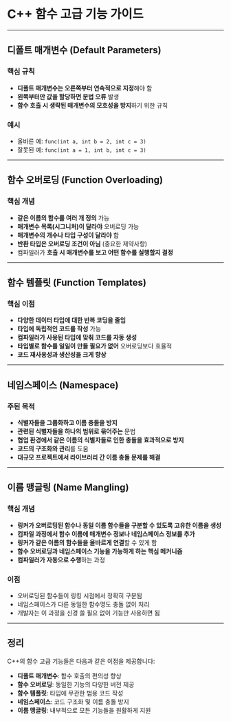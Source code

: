 # C++ 함수 고급 기능 가이드

---

## 디폴트 매개변수 (Default Parameters)

### 핵심 규칙
- **디폴트 매개변수는 오른쪽부터 연속적으로 지정**해야 함
- **왼쪽부터만 값을 할당하면 문법 오류** 발생
- **함수 호출 시 생략된 매개변수의 모호성을 방지**하기 위한 규칙

### 예시
- 올바른 예: `func(int a, int b = 2, int c = 3)`
- 잘못된 예: `func(int a = 1, int b, int c = 3)`

---

## 함수 오버로딩 (Function Overloading)

### 핵심 개념
- **같은 이름의 함수를 여러 개 정의** 가능
- **매개변수 목록(시그니처)이 달라야** 오버로딩 가능
- **매개변수의 개수나 타입 구성이 달라야** 함
- **반환 타입은 오버로딩 조건이 아님** (중요한 제약사항)
- 컴파일러가 **호출 시 매개변수를 보고 어떤 함수를 실행할지 결정**



---

## 함수 템플릿 (Function Templates)

### 핵심 이점
- **다양한 데이터 타입에 대한 반복 코딩을 줄임**
- **타입에 독립적인 코드를 작성** 가능
- **컴파일러가 사용된 타입에 맞춰 코드를 자동 생성**
- **타입별로 함수를 일일이 만들 필요가 없어** 오버로딩보다 효율적
- **코드 재사용성과 생산성을 크게 향상**



---

## 네임스페이스 (Namespace)

### 주된 목적
- **식별자들을 그룹화하고 이름 충돌을 방지**
- **관련된 식별자들을 하나의 범위로 묶어주는** 문법
- **협업 환경에서 같은 이름의 식별자들로 인한 충돌을 효과적으로 방지**
- **코드의 구조화와 관리**를 도움
- **대규모 프로젝트에서 라이브러리 간 이름 충돌 문제를 해결**



---

## 이름 맹글링 (Name Mangling)

### 핵심 개념
- **링커가 오버로딩된 함수나 동일 이름 함수들을 구분할 수 있도록 고유한 이름을 생성**
- **컴파일 과정에서 함수 이름에 매개변수 정보나 네임스페이스 정보를 추가**
- **링커가 같은 이름의 함수들을 올바르게 연결**할 수 있게 함
- **함수 오버로딩과 네임스페이스 기능을 가능하게 하는 핵심 메커니즘**
- **컴파일러가 자동으로 수행**하는 과정



### 이점
- 오버로딩된 함수들이 링킹 시점에서 정확히 구분됨
- 네임스페이스가 다른 동일한 함수명도 충돌 없이 처리
- 개발자는 이 과정을 신경 쓸 필요 없이 기능만 사용하면 됨

---

## 정리

C++의 함수 고급 기능들은 다음과 같은 이점을 제공합니다:

- **디폴트 매개변수**: 함수 호출의 편의성 향상
- **함수 오버로딩**: 동일한 기능의 다양한 버전 제공
- **함수 템플릿**: 타입에 무관한 범용 코드 작성
- **네임스페이스**: 코드 구조화 및 이름 충돌 방지
- **이름 맹글링**: 내부적으로 모든 기능들을 원활하게 지원
